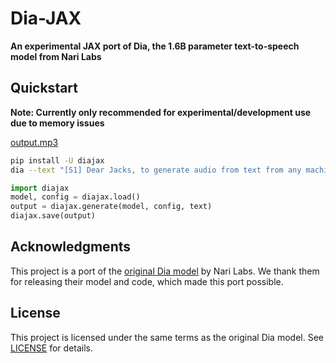 # Dia-JAX

**An experimental JAX port of Dia, the 1.6B parameter text-to-speech model from Nari Labs**

## Quickstart

**Note: Currently only recommended for experimental/development use due to memory issues**

[output.mp3](https://raw.githubusercontent.com/jaco-bro/diajax/main/assets/example_output.mp3)

```bash
pip install -U diajax
dia --text "[S1] Dear Jacks, to generate audio from text from any machine. [S2] Any machine? (gasps) How? [S1] With flakes and an axe. (chuckle) " --max-tokens=100
```

```python
import diajax
model, config = diajax.load()
output = diajax.generate(model, config, text)
diajax.save(output)
```

## Acknowledgments

This project is a port of the [original Dia model](https://github.com/nari-labs/dia) by Nari Labs. We thank them for releasing their model and code, which made this port possible.

## License

This project is licensed under the same terms as the original Dia model. See [LICENSE](LICENSE) for details.
